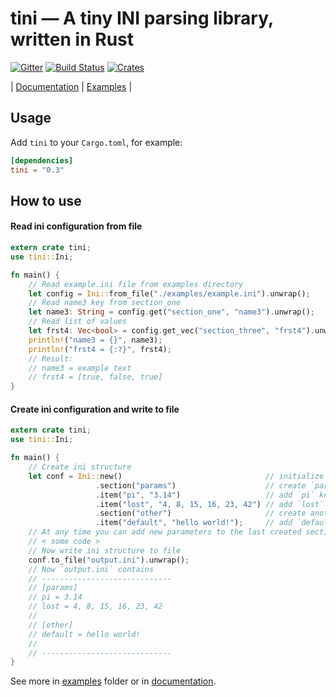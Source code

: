 # tini &mdash; A tiny INI parsing library, written in Rust

[![Gitter](https://badges.gitter.im/pinecrew/tiny-ini.svg)](https://gitter.im/pinecrew/tiny-ini?utm_source=badge&utm_medium=badge&utm_campaign=pr-badge&utm_content=badge)
[![Build Status](https://travis-ci.org/pinecrew/tini.svg?branch=master)](https://travis-ci.org/pinecrew/tini)
[![Crates](https://img.shields.io/crates/v/tini.svg)](https://crates.io/crates/tini)

| [Documentation](http://pinecrew.github.io/tini/tini/) | [Examples](./examples) |

## Usage

Add `tini` to your `Cargo.toml`, for example:
```toml
[dependencies]
tini = "0.3"
```

## How to use

#### Read ini configuration from file

```rust
extern crate tini;
use tini::Ini;

fn main() {
    // Read example.ini file from examples directory
    let config = Ini::from_file("./examples/example.ini").unwrap();
    // Read name3 key from section_one
    let name3: String = config.get("section_one", "name3").unwrap();
    // Read list of values
    let frst4: Vec<bool> = config.get_vec("section_three", "frst4").unwrap();
    println!("name3 = {}", name3);
    println!("frst4 = {:?}", frst4);
    // Result:
    // name3 = example text
    // frst4 = [true, false, true]
}
```

#### Create ini configuration and write to file

```rust
extern crate tini;
use tini::Ini;

fn main() {
    // Create ini structure
    let conf = Ini::new()                                // initialize Ini
                   .section("params")                    // create `params` section
                   .item("pi", "3.14")                   // add `pi` key
                   .item("lost", "4, 8, 15, 16, 23, 42") // add `lost` list
                   .section("other")                     // create another section
                   .item("default", "hello world!");     // add `default` key to `other` section
    // At any time you can add new parameters to the last created section
    // < some code >
    // Now write ini structure to file
    conf.to_file("output.ini").unwrap();
    // Now `output.ini` contains
    // -----------------------------
    // [params]
    // pi = 3.14
    // lost = 4, 8, 15, 16, 23, 42
    // 
    // [other]
    // default = hello world!
    //
    // -----------------------------
}
```

See more in [examples](./examples) folder or in [documentation](http://pinecrew.github.io/tini/tini/).
